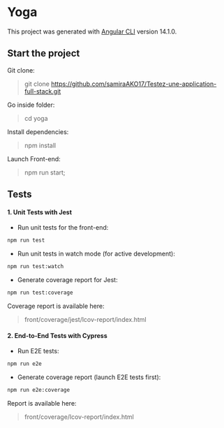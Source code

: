 # Yoga

This project was generated with [Angular CLI](https://github.com/angular/angular-cli) version 14.1.0.

## Start the project

Git clone:

> git clone https://github.com/samiraAKO17/Testez-une-application-full-stack.git

Go inside folder:

> cd yoga

Install dependencies:

> npm install

Launch Front-end:

> npm run start;


## Tests

#### 1. Unit Tests with Jest
- Run unit tests for the front-end:

```bash
npm run test
```

- Run unit tests in watch mode (for active development):

```bash
npm run test:watch
```

- Generate coverage report for Jest:

```bash
npm run test:coverage
```

Coverage report is available here:

> front/coverage/jest/lcov-report/index.html

#### 2. End-to-End Tests with Cypress

- Run E2E tests:

```bash
npm run e2e
```

- Generate coverage report (launch E2E tests first):

```bash
npm run e2e:coverage
```

Report is available here:

> front/coverage/lcov-report/index.html
